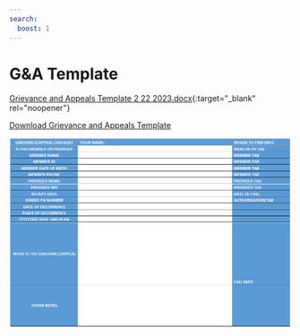 ```yaml
---
search:
  boost: 1
---
```


# G&A Template

[Grievance and Appeals Template 2 22 2023.docx](https://mygainwell-my.sharepoint.com.mcas.ms/:w:/g/personal/emily_reinhart_gainwelltechnologies_com/ETdSEVylOqpOsxGUOK1RIIsBnXpw_5HT_X2MXjdRDJ4AzA?e=3g9dME){:target="_blank" rel="noopener"}

<a href="GRIEVANCE AND APPEALS TEMPLATE 2 22 2023.docx" download>Download Grievance and Appeals Template</a>

![Alt text](G&A%20Checklist.png)

